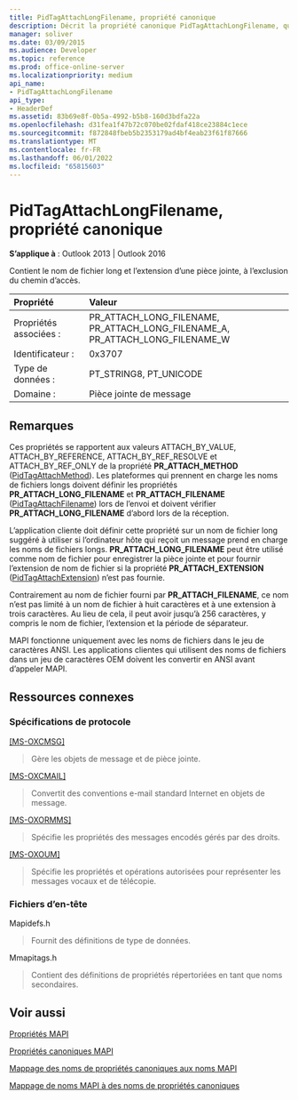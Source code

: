 ```yaml
---
title: PidTagAttachLongFilename, propriété canonique
description: Décrit la propriété canonique PidTagAttachLongFilename, qui contient le nom de fichier long et l’extension d’une pièce jointe, à l’exclusion du chemin d’accès.
manager: soliver
ms.date: 03/09/2015
ms.audience: Developer
ms.topic: reference
ms.prod: office-online-server
ms.localizationpriority: medium
api_name:
- PidTagAttachLongFilename
api_type:
- HeaderDef
ms.assetid: 83b69e8f-0b5a-4992-b5b8-160d3bdfa22a
ms.openlocfilehash: d31fea1f47b72c070be02fdaf418ce23884c1ece
ms.sourcegitcommit: f872848fbeb5b2353179ad4bf4eab23f61f87666
ms.translationtype: MT
ms.contentlocale: fr-FR
ms.lasthandoff: 06/01/2022
ms.locfileid: "65815603"
---
```

# <a name="pidtagattachlongfilename-canonical-property"></a>PidTagAttachLongFilename, propriété canonique

  
  
**S’applique à** : Outlook 2013 | Outlook 2016 
  
Contient le nom de fichier long et l’extension d’une pièce jointe, à l’exclusion du chemin d’accès. 
  
|Propriété|Valeur|
|:-----|:-----|
|Propriétés associées :  <br/> |PR_ATTACH_LONG_FILENAME, PR_ATTACH_LONG_FILENAME_A, PR_ATTACH_LONG_FILENAME_W  <br/> |
|Identificateur :  <br/> |0x3707  <br/> |
|Type de données :  <br/> |PT_STRING8, PT_UNICODE  <br/> |
|Domaine :  <br/> |Pièce jointe de message  <br/> |
   
## <a name="remarks"></a>Remarques

Ces propriétés se rapportent aux valeurs ATTACH_BY_VALUE, ATTACH_BY_REFERENCE, ATTACH_BY_REF_RESOLVE et ATTACH_BY_REF_ONLY de la propriété **PR_ATTACH_METHOD** ([PidTagAttachMethod](pidtagattachmethod-canonical-property.md)). Les plateformes qui prennent en charge les noms de fichiers longs doivent définir les propriétés **PR_ATTACH_LONG_FILENAME** et **PR_ATTACH_FILENAME** ([PidTagAttachFilename](pidtagattachfilename-canonical-property.md)) lors de l’envoi et doivent vérifier **PR_ATTACH_LONG_FILENAME** d’abord lors de la réception. 
  
L’application cliente doit définir cette propriété sur un nom de fichier long suggéré à utiliser si l’ordinateur hôte qui reçoit un message prend en charge les noms de fichiers longs. **PR_ATTACH_LONG_FILENAME** peut être utilisé comme nom de fichier pour enregistrer la pièce jointe et pour fournir l’extension de nom de fichier si la propriété **PR_ATTACH_EXTENSION** ([PidTagAttachExtension](pidtagattachextension-canonical-property.md)) n’est pas fournie. 
  
Contrairement au nom de fichier fourni par **PR_ATTACH_FILENAME**, ce nom n’est pas limité à un nom de fichier à huit caractères et à une extension à trois caractères. Au lieu de cela, il peut avoir jusqu’à 256 caractères, y compris le nom de fichier, l’extension et la période de séparateur. 
  
MAPI fonctionne uniquement avec les noms de fichiers dans le jeu de caractères ANSI. Les applications clientes qui utilisent des noms de fichiers dans un jeu de caractères OEM doivent les convertir en ANSI avant d’appeler MAPI. 
  
## <a name="related-resources"></a>Ressources connexes

### <a name="protocol-specifications"></a>Spécifications de protocole

[[MS-OXCMSG]](https://msdn.microsoft.com/library/7fd7ec40-deec-4c06-9493-1bc06b349682%28Office.15%29.aspx)
  
> Gère les objets de message et de pièce jointe.
    
[[MS-OXCMAIL]](https://msdn.microsoft.com/library/b60d48db-183f-4bf5-a908-f584e62cb2d4%28Office.15%29.aspx)
  
> Convertit des conventions e-mail standard Internet en objets de message.
    
[[MS-OXORMMS]](https://msdn.microsoft.com/library/a121dda4-48f3-41f8-b12f-170f533038bb%28Office.15%29.aspx)
  
> Spécifie les propriétés des messages encodés gérés par des droits.
    
[[MS-OXOUM]](https://msdn.microsoft.com/library/2a0696c5-2caf-4f20-87fb-085db430afec%28Office.15%29.aspx)
  
> Spécifie les propriétés et opérations autorisées pour représenter les messages vocaux et de télécopie.
    
### <a name="header-files"></a>Fichiers d’en-tête

Mapidefs.h
  
> Fournit des définitions de type de données.
    
Mmapitags.h
  
> Contient des définitions de propriétés répertoriées en tant que noms secondaires.
    
## <a name="see-also"></a>Voir aussi



[Propriétés MAPI](mapi-properties.md)
  
[Propriétés canoniques MAPI](mapi-canonical-properties.md)
  
[Mappage des noms de propriétés canoniques aux noms MAPI](mapping-canonical-property-names-to-mapi-names.md)
  
[Mappage de noms MAPI à des noms de propriétés canoniques](mapping-mapi-names-to-canonical-property-names.md)

